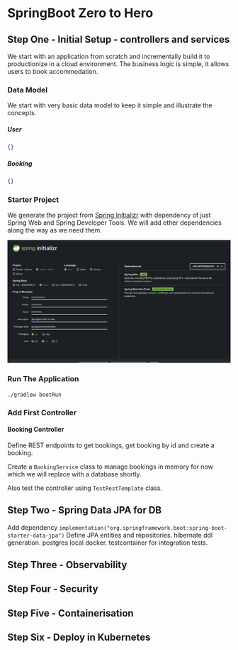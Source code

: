 # SpringBoot Zero to Hero

## Step One - Initial Setup - controllers and services

We start with an application from scratch and incrementally build it to productionize in a cloud environment.
The business logic is simple, it allows users to book accommodation.

### Data Model

We start with very basic data model to keep it simple and illustrate the concepts.

##### User
```json
{}
```
##### Booking
```json
{}
```

### Starter Project

We generate the project from [Spring Initializr](https://start.spring.io) with dependency of just Spring Web and 
Spring Developer Tools. We will add other dependencies along the way as we need them.

![Spring Starter](./spring-starter.png)

### Run The Application

```
./gradlew bootRun
```

### Add First Controller

#### Booking Controller

Define REST endpoints to get bookings, get booking by id and create a booking.

Create a `BookingService` class to manage bookings in memory for now which we will replace with a database shortly.

Also test the controller using `TestRestTemplate` class.


## Step Two - Spring Data JPA for DB

Add dependency ```implementation("org.springframework.boot:spring-boot-starter-data-jpa")```
Define JPA entities and repositories.
hibernate ddl generation.
postgres local docker.
testcontainer for integration tests.

## Step Three - Observability

## Step Four - Security

## Step Five - Containerisation

## Step Six - Deploy in Kubernetes

